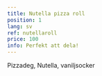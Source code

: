 ```yaml
---
title: Nutella pizza roll
position: 1
lang: sv
ref: nutellaroll
price: 100
info: Perfekt att dela!
---
```


Pizzadeg, Nutella, vaniljsocker
